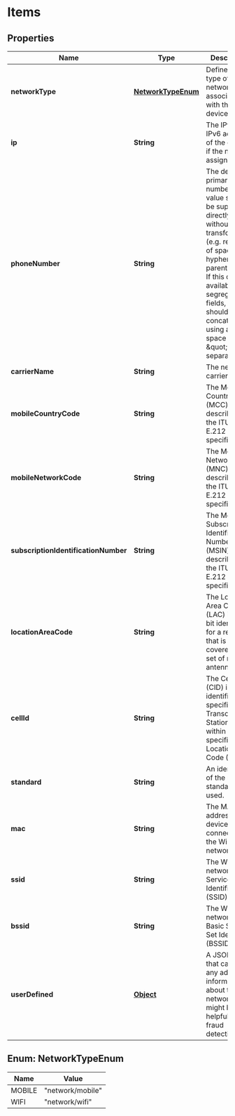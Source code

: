 
# Items

## Properties
Name | Type | Description | Notes
------------ | ------------- | ------------- | -------------
**networkType** | [**NetworkTypeEnum**](#NetworkTypeEnum) | Defines the type of network associated with the device. | 
**ip** | **String** | The IPv4 or IPv6 address of the device if the network assigned one. |  [optional]
**phoneNumber** | **String** | The devices primary phone number. This value should be supplied directly without any transformation (e.g. removal of spaces, hyphens or parentheses). If this data is available in segregated fields, it should be concatenated using a blank space (\&quot; \&quot;) as a separator. |  [optional]
**carrierName** | **String** | The network carrier name. |  [optional]
**mobileCountryCode** | **String** | The Mobile Country Code (MCC) as described in the ITUs E.212 specification. |  [optional]
**mobileNetworkCode** | **String** | The Mobile Network Code (MNC) as described in the ITUs E.212 specification. |  [optional]
**subscriptionIdentificationNumber** | **String** | The Mobile Subscription Identification Number code (MSIN) as described in the ITUs E.212 specification. |  [optional]
**locationAreaCode** | **String** | The Location Area Code (LAC) is a 16-bit identifier for a region that is covered by a set of network antennas. |  [optional]
**cellId** | **String** | The Cell ID (CID) is identifier for a specific Base Transceiver Station (BTS) within a specific Location Area Code (LAC). |  [optional]
**standard** | **String** | An identifier of the network standard used. |  [optional]
**mac** | **String** | The MAC address of the device that is connected to the Wi-Fi network. |  [optional]
**ssid** | **String** | The Wi-Fi networks Service Set Identifier (SSID). |  [optional]
**bssid** | **String** | The Wi-Fi networks Basic Service Set Identifier (BSSID). |  [optional]
**userDefined** | [**Object**](.md) | A JSON object that can carry any additional information about the network that might be helpful for fraud detection. |  [optional]


<a name="NetworkTypeEnum"></a>
## Enum: NetworkTypeEnum
Name | Value
---- | -----
MOBILE | &quot;network/mobile&quot;
WIFI | &quot;network/wifi&quot;



